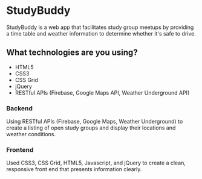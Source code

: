 # StudyBuddy
StudyBuddy is a web app that facilitates study group meetups by providing a time table and weather information to determine whether it's safe to drive. 

## What technologies are you using?
* HTML5
* CSS3
* CSS Grid
* jQuery
* RESTful APIs (Firebase, Google Maps API, Weather Underground API)

### Backend
Using RESTful APIs (Firebase, Google Maps, Weather Underground) to create a listing of open study groups and display their locations and weather conditions. 

### Frontend
Used CSS3, CSS Grid, HTML5, Javascript, and jQuery to create a clean, responsive front end that presents information clearly. 

